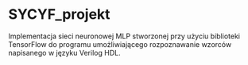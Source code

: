 # SYCYF_projekt
Implementacja sieci neuronowej MLP stworzonej przy użyciu biblioteki TensorFlow do programu umożliwiającego rozpoznawanie wzorców napisanego w języku Verilog HDL.
